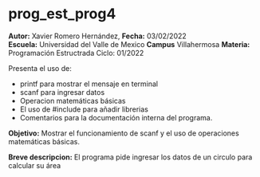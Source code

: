 # prog_est_prog4
<p><b>Autor:</b> Xavier Romero Hernández, <b>Fecha:</b> 03/02/2022 <br>
  <b>Escuela:</b> Universidad del Valle de Mexico <b>Campus</b> Villahermosa
  <b>Materia:</b> Programación Estructrada
Ciclo: 01/2022</p>

<p>
Presenta el uso de:
  <ul>
    <li>printf para mostrar el mensaje en terminal</li>
    <li>scanf para ingresar datos</li>
    <li>Operacion matemáticas básicas</li>
    <li>El uso de #include para añadir librerias</li>
    <li>Comentarios para la documentación interna del programa.</li>
  </ul>
</p>

<b>Objetivo:</b> Mostrar el funcionamiento de scanf y el uso de operaciones matemáticas básicas.

<p><b>Breve descripcion:</b>
El programa pide ingresar los datos de un circulo para calcular su área
</p>
